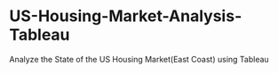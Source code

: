 # US-Housing-Market-Analysis-Tableau
Analyze the State of the US Housing Market(East Coast) using Tableau
